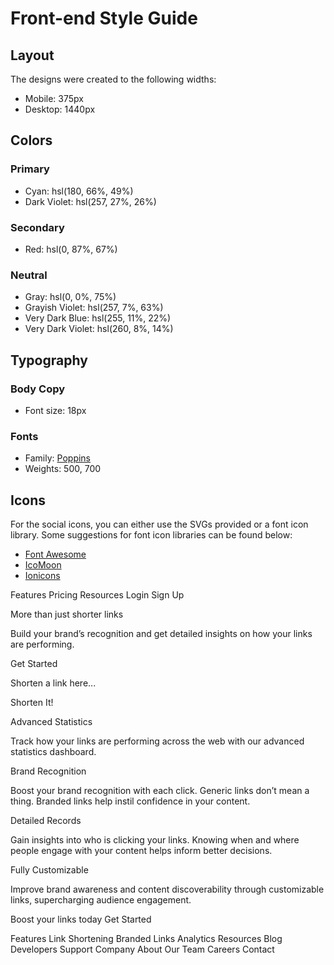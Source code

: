 # Front-end Style Guide

## Layout

The designs were created to the following widths:

- Mobile: 375px
- Desktop: 1440px

## Colors

### Primary

- Cyan: hsl(180, 66%, 49%)
- Dark Violet: hsl(257, 27%, 26%)

### Secondary

- Red: hsl(0, 87%, 67%)

### Neutral

- Gray: hsl(0, 0%, 75%)
- Grayish Violet: hsl(257, 7%, 63%)
- Very Dark Blue: hsl(255, 11%, 22%)
- Very Dark Violet: hsl(260, 8%, 14%)

## Typography

### Body Copy

- Font size: 18px

### Fonts

- Family: [Poppins](https://fonts.google.com/specimen/Poppins)
- Weights: 500, 700

## Icons

For the social icons, you can either use the SVGs provided or a font icon library. Some suggestions for font icon libraries can be found below:

- [Font Awesome](https://fontawesome.com)
- [IcoMoon](https://icomoon.io)
- [Ionicons](https://ionicons.com)


Features 
Pricing 
Resources
Login 
Sign Up
 
More than just shorter links

Build your brand’s recognition and get detailed insights on how your links are performing.

Get Started 

Shorten a link here...

Shorten It!

Advanced Statistics

Track how your links are performing across the web with our advanced statistics dashboard.

Brand Recognition

Boost your brand recognition with each click. Generic links don’t mean a thing. Branded links help instil confidence in your content.

Detailed Records 

Gain insights into who is clicking your links. Knowing when and where people engage with your content helps inform better decisions.

Fully Customizable 

Improve brand awareness and content discoverability through customizable links, supercharging audience engagement. 

Boost your links today 
Get Started 

Features 
Link 
Shortening 
Branded 
Links 
Analytics 
Resources 
Blog 
Developers 
Support 
Company 
About 
Our 
Team Careers Contact 
